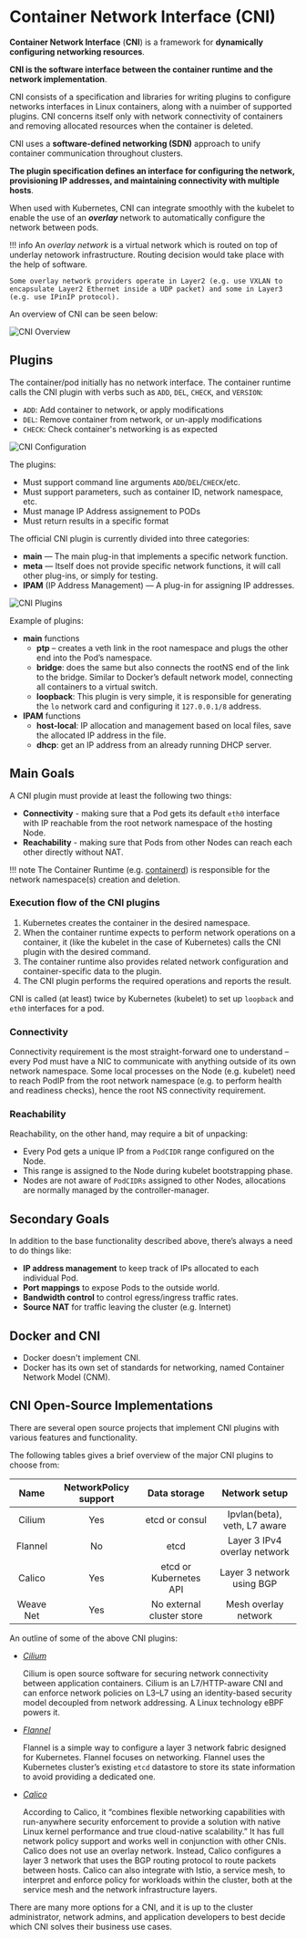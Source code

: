 # Container Network Interface (CNI)

**Container Network Interface** (**CNI**) is a framework for **dynamically configuring networking resources**.

**CNI is the software interface between the container runtime and the network implementation**.

CNI consists of a specification and libraries for writing plugins to configure networks interfaces in Linux containers, along with a nuimber of supported plugins. CNI concerns itself only with network connectivity of containers and removing allocated resources when the container is deleted.

CNI uses a **software-defined networking (SDN)** approach to unify container communication throughout clusters.

**The plugin specification defines an interface for configuring the network, provisioning IP addresses, and maintaining connectivity with multiple hosts**.

When used with Kubernetes, CNI can integrate smoothly with the kubelet to enable the use of an **_overlay_** network to automatically configure the network between pods.

!!! info
    An _overlay network_ is a virtual network which is routed on top of underlay netowork infrastructure. Routing decision would take place with the help of software.

    Some overlay network providers operate in Layer2 (e.g. use VXLAN to encapsulate Layer2 Ethernet inside a UDP packet) and some in Layer3 (e.g. use IPinIP protocol).

An overview of CNI can be seen below:

![CNI Overview](./img/cni-overview.png)


## Plugins

The container/pod initially has no network interface. The container runtime calls the CNI plugin with verbs such as `ADD`, `DEL`, `CHECK`, and `VERSION`:

- `ADD`: Add container to network, or apply modifications
- `DEL`: Remove container from network, or un-apply modifications
- `CHECK`: Check container's networking is as expected

![CNI Configuration](./img/cni-configuration.png)

The plugins:

- Must support command line arguments `ADD`/`DEL`/`CHECK`/etc.
- Must support parameters, such as container ID, network namespace, etc.
- Must manage IP Address assignement to PODs
- Must return results in a specific format

The official CNI plugin is currently divided into three categories:

- **main** — The main plug-in that implements a specific network function.
- **meta** — Itself does not provide specific network functions, it will call other plug-ins, or simply for testing.
- **IPAM** (IP Address Management) — A plug-in for assigning IP addresses.

![CNI Plugins](./img/cni-plugins.webp)

Example of plugins:

- **main** functions
    - **ptp** – creates a veth link in the root namespace and plugs the other end into the Pod’s namespace.
    - **bridge**: does the same but also connects the rootNS end of the link to the bridge. Similar to Docker’s default network model, connecting all containers to a virtual switch.
    - **loopback**: This plugin is very simple, it is responsible for generating the `lo` network card and configuring it `127.0.0.1/8` address.
- **IPAM** functions
    - **host-local**: IP allocation and management based on local files, save the allocated IP address in the file.
    - **dhcp**: get an IP address from an already running DHCP server.


## Main Goals

A CNI plugin must provide at least the following two things:

- **Connectivity** - making sure that a Pod gets its default `eth0` interface with IP reachable from the root network namespace of the hosting Node.
- **Reachability** - making sure that Pods from other Nodes can reach each other directly without NAT.

!!! note
    The Container Runtime (e.g. [containerd](https://kubernetes.io/docs/setup/production-environment/container-runtimes/#containerd)) is responsible for the network namespace(s) creation and deletion.

### Execution flow of the CNI plugins

1. Kubernetes creates the container in the desired namespace.
1. When the container runtime expects to perform network operations on a container, it (like the kubelet in the case of Kubernetes) calls the CNI plugin with the desired command.
1. The container runtime also provides related network configuration and container-specific data to the plugin.
1. The CNI plugin performs the required operations and reports the result.

CNI is called (at least) twice by Kubernetes (kubelet) to set up `loopback` and `eth0` interfaces for a pod.


### Connectivity

Connectivity requirement is the most straight-forward one to understand – every Pod must have a NIC to communicate with anything outside of its own network namespace. Some local processes on the Node (e.g. kubelet) need to reach PodIP from the root network namespace (e.g. to perform health and readiness checks), hence the root NS connectivity requirement.

### Reachability

Reachability, on the other hand, may require a bit of unpacking:

- Every Pod gets a unique IP from a `PodCIDR` range configured on the Node.
- This range is assigned to the Node during kubelet bootstrapping phase.
- Nodes are not aware of `PodCIDRs` assigned to other Nodes, allocations are normally managed by the controller-manager.


## Secondary Goals

In addition to the base functionality described above, there’s always a need to do things like:

- **IP address management** to keep track of IPs allocated to each individual Pod.
- **Port mappings** to expose Pods to the outside world.
- **Bandwidth control** to control egress/ingress traffic rates.
- **Source NAT** for traffic leaving the cluster (e.g. Internet)


## Docker and CNI

- Docker doesn't implement CNI.
- Docker has its own set of standards for networking, named Container Network Model (CNM).

## CNI Open-Source Implementations

There are several open source projects that implement CNI plugins with various features and functionality.

The following tables gives a brief overview of the major CNI plugins to choose from:

| Name      | NetworkPolicy support | Data storage          | Network setup                  |
|:---------:|:---------------------:|:---------------------:|:------------------------------:|
| Cilium    | Yes                   | etcd or consul        | Ipvlan(beta), veth, L7 aware   |
| Flannel   | No                    | etcd                  | Layer 3 IPv4 overlay network   |
| Calico    | Yes                   | etcd or Kubernetes API| Layer 3 network using BGP      |
| Weave Net | Yes                   | No external cluster store | Mesh overlay network       |


An outline of some of the above CNI plugins:

- [_Cilium_](https://cilium.io/)

    Cilium is open source software for securing network connectivity between application containers. Cilium is an L7/HTTP-aware CNI and can enforce network policies on L3–L7 using an identity-based security model decoupled from network addressing. A Linux technology eBPF powers it.

- [_Flannel_](https://github.com/flannel-io/flannel)

    Flannel is a simple way to configure a layer 3 network fabric designed for Kubernetes. Flannel focuses on networking. Flannel uses the Kubernetes cluster’s existing `etcd` datastore to store its state information to avoid providing a dedicated one.

- [_Calico_](https://www.tigera.io/project-calico/)

    According to Calico, it “combines flexible networking capabilities with run-anywhere security enforcement to provide a solution with native Linux kernel performance and true cloud-native scalability.” It has full network policy support and works well in conjunction with other CNIs. Calico does not use an overlay network. Instead, Calico configures a layer 3 network that uses the BGP routing protocol to route packets between hosts. Calico can also integrate with Istio, a service mesh, to interpret and enforce policy for workloads within the cluster, both at the service mesh and the network infrastructure layers.

There are many more options for a CNI, and it is up to the cluster administrator, network admins, and application developers to best decide which CNI solves their business use cases.
